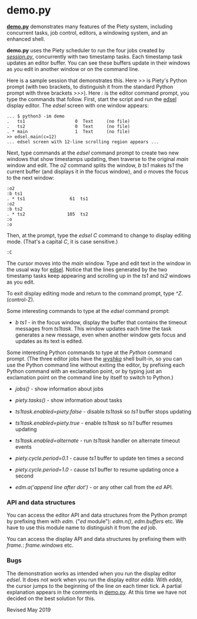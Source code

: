 
demo.py
=======

**[demo.py](demo.py)** demonstrates many features of the Piety system,
including concurrent tasks, job control, editors, a windowing system,
and an enhanced shell.

**demo.py** uses the Piety scheduler to run the four jobs created by
*[session.py](session.py)*, concurrently with two timestamp tasks.  Each timestamp
task updates an editor buffer.
You can see these buffers update in their windows as you edit in another window
or on the command line.

Here is a sample session that demonstrates this.  Here *>>* is
Piety's Python prompt (with two brackets, to distinguish it from
the standard Python prompt with three brackets *>>>*).
Here *:* is the editor command
prompt, you type the commands that follow.  First, start the script and
run the [edsel](../editors/edsel.md) display editor.
The *edsel* screen with one window appears:

    ... $ python3 -im demo
    .   ts1                   0  Text     (no file)
    .   ts2                   0  Text     (no file)
    . * main                  1  Text     (no file)
    >> edsel.main(c=12)
    ... edsel screen with 12-line scrolling region appears ...

Next, type commands at the *edsel* command prompt to create
two new windows that show timestamps updating, then traverse to
the original *main* window and edit.  The *o2* command splits the window,
*b ts1* makes *ts1* the current buffer (and displays it in the focus window),
and *o* moves the focus to the next window:

    :o2
    :b ts1
    . * ts1                 61  ts1
    :o2
    :b ts2
    . * ts2                105  ts2
    :o
    :o

Then, at the prompt, type the *edsel* *C* command to change to
display editing mode. (That's a capital *C*, it is case sensitive.)

    :C

The cursor moves into the *main* window.  Type and edit text
in the window in the usual way for [edsel](../editors/edsel).
Notice that the lines generated by the two timestamp
tasks keep appearing and
scrolling up in the *ts1* and *ts2* windows as you edit.

To exit display editing mode and return to the command prompt, type *^Z*.
(control-Z).

Some interesting commands to type at the *edsel* command prompt:

 - *b ts1* - in the focus window, display the buffer that contains the
 timeout messages from *ts1task*.  This window updates each time the
 task generates a new message, even when another window gets focus
 and updates as its text is edited.

Some interesting Python commands to type at the *Python* command prompt.
(The three editor jobs have the *[wyshka](../shells/wyshka.py)* shell built-in,
so you can use the Python command line without exiting the editor, by prefixing
each Python command with an exclamation point, or by typing just an
exclamation point on the command line by itself to switch to Python.)

 - *jobs()* - show information about jobs

 - *piety.tasks()* - show information about tasks

 - *ts1task.enabled=piety.false* - disable *ts1task* so *ts1* buffer stops updating

 - *ts1task.enabled=piety.true* -  enable *ts1task* so *ts1* buffer resumes updating

 - *ts1task.enabled=alternate* - run *ts1task* handler on alternate timeout events

 - *piety.cycle.period=0.1* - cause *ts1* buffer to update ten times a second

 - *piety.cycle.period=1.0* - cause *ts1* buffer to resume updating once a second

 - *edm.a('append line after dot')* - or any other call from the *ed* API.

### API and data structures ###

You can access the editor API and data structures from the Python prompt
by prefixing them with *edm.* ("*ed* module"): *edm.n()*, *edm.buffers* etc.
We have to use this module name to distinguish it from the *ed* job.

You can access the display API and data structures by prefixing them
with *frame.*: *frame.windows* etc.

### Bugs ###

The demonstration works as intended when you run the display editor
*edsel*.  It does not work when you run the display editor *edda*.
With *edda*, the cursor jumps to the beginning of the line
on each timer tick.   A partial explanation appears in the
comments in [demo.py](demo.py).   At this time we have not decided
on the best solution for this.

Revised May 2019
